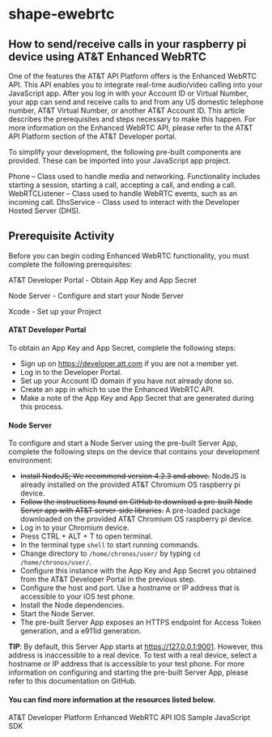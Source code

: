 # shape-ewebrtc

## How to send/receive calls in your raspberry pi device using AT&T Enhanced WebRTC

One of the features the AT&T API Platform offers is the Enhanced WebRTC API. This API enables you to integrate real-time audio/video calling into your JavaScript app. After you log in with your Account ID or Virtual Number, your app can send and receive calls to and from any US domestic telephone number, AT&T Virtual Number, or another AT&T Account ID. This article describes the prerequisites and steps necessary to make this happen. For more information on the Enhanced WebRTC API, please refer to the AT&T API Platform section of the AT&T Developer portal.

To simplify your development, the following pre-built components are provided. These can be imported into your JavaScript app project.

Phone – Class used to handle media and networking. Functionality includes starting a session, starting a call, accepting a call, and ending a call.
WebRTCListener – Class used to handle WebRTC events, such as an incoming call.
DhsService - Class used to interact with the Developer Hosted Server (DHS).

## Prerequisite Activity
Before you can begin coding Enhanced WebRTC functionality, you must complete the following prerequisites:

AT&T Developer Portal - Obtain App Key and App Secret

Node Server - Configure and start your Node Server

Xcode - Set up your Project


#### AT&T Developer Portal
To obtain an App Key and App Secret, complete the following steps:

* Sign up on https://developer.att.com if you are not a member yet.
* Log in to the Developer Portal.
* Set up your Account ID domain if you have not already done so.
* Create an app in which to use the Enhanced WebRTC API.
* Make a note of the App Key and App Secret that are generated during this process.

#### Node Server
To configure and start a Node Server using the pre-built Server App, complete the following steps on the device that contains your development environment:

* ~~Install NodeJS; We recommend version 4.2.3 and above.~~ NodeJS is already installed on the provided AT&T Chromium OS raspberry pi device.
* ~~Follow the instructions found on GitHub to download a pre-built Node Server app with AT&T server-side libraries.~~
A pre-loaded package downloaded on the provided AT&T Chromium OS raspberry pi device.
* Log in to your Chromium device.
* Press CTRL + ALT + T to open terminal.
* In the terminal type `shell` to start running commands.
* Change directory to `/home/chronos/user/` by typing `cd /home/chronos/user/`.
* Configure this instance with the App Key and App Secret you obtained from the AT&T Developer Portal in the previous step.
* Configure the host and port. Use a hostname or IP address that is accessible to your iOS test phone.
* Install the Node dependencies.
* Start the Node Server.
* The pre-built Server App exposes an HTTPS endpoint for Access Token generation, and a e911id generation.

__TIP__: By default, this Server App starts at https://127.0.0.1:9001. However, this address is inaccessible to a real device. To test with a real device, select a hostname or IP address that is accessible to your test phone. For more information on configuring and starting the pre-built Server App, please refer to this documentation on GitHub.

#### You can find more information at the resources listed below.
AT&T Developer Platform
Enhanced WebRTC API
IOS Sample
JavaScript SDK
